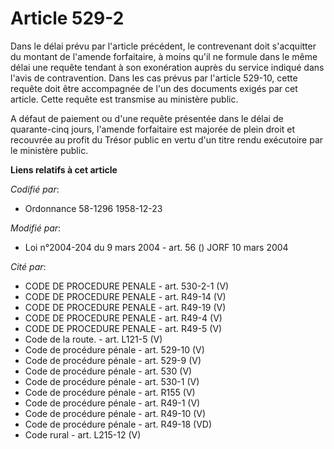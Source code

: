 # Article 529-2

Dans le délai prévu par l'article précédent, le contrevenant doit s'acquitter du montant de l'amende forfaitaire, à moins
qu'il ne formule dans le même délai une requête tendant à son exonération auprès du service indiqué dans l'avis de
contravention. Dans les cas prévus par l'article 529-10, cette requête doit être accompagnée de l'un des documents exigés par
cet article. Cette requête est transmise au ministère public.

A défaut de paiement ou d'une requête présentée dans le délai de quarante-cinq jours, l'amende forfaitaire est majorée de
plein droit et recouvrée au profit du Trésor public en vertu d'un titre rendu exécutoire par le ministère public.

**Liens relatifs à cet article**

_Codifié par_:

  - Ordonnance 58-1296 1958-12-23

_Modifié par_:

  - Loi n°2004-204 du 9 mars 2004 - art. 56 () JORF 10 mars 2004

_Cité par_:

  - CODE DE PROCEDURE PENALE - art. 530-2-1 (V)
  - CODE DE PROCEDURE PENALE - art. R49-14 (V)
  - CODE DE PROCEDURE PENALE - art. R49-19 (V)
  - CODE DE PROCEDURE PENALE - art. R49-4 (V)
  - CODE DE PROCEDURE PENALE - art. R49-5 (V)
  - Code de la route. - art. L121-5 (V)
  - Code de procédure pénale - art. 529-10 (V)
  - Code de procédure pénale - art. 529-9 (V)
  - Code de procédure pénale - art. 530 (V)
  - Code de procédure pénale - art. 530-1 (V)
  - Code de procédure pénale - art. R155 (V)
  - Code de procédure pénale - art. R49-1 (V)
  - Code de procédure pénale - art. R49-10 (V)
  - Code de procédure pénale - art. R49-18 (VD)
  - Code rural - art. L215-12 (V)
